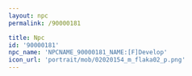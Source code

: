 ```yaml
---
layout: npc
permalink: /90000181

title: Npc
id: '90000181'
npc_name: 'NPCNAME_90000181_NAME:[F]Develop'
icon_url: 'portrait/mob/02020154_m_flaka02_p.png'
---
```

